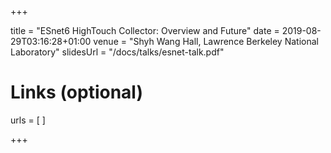 +++

title = "ESnet6 HighTouch Collector: Overview and Future"
date = 2019-08-29T03:16:28+01:00
venue = "Shyh Wang Hall, Lawrence Berkeley National Laboratory"
slidesUrl = "/docs/talks/esnet-talk.pdf"

# Links (optional)
urls = [
]

+++